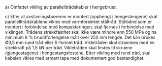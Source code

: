 a) Omfatter vikling av parallelltrådskabler i hengebruer.

c) Etter at avstivningsbæreren er montert (opphengt i hengestengene) skal parallelltrådskablene vikles med varmforsinket ståltråd. Stålbånd som er montert i forbindelse med kompakteringen, skal fjernes i forbindelse med viklingen. Trådens strekkfasthet skal ikke være mindre enn 550 MPa og ha minimum 8 % bruddforlengelse målt over 250 mm lengde. Det kan brukes Ø3,5 mm rund tråd eller S-formet tråd. Vikletråden skal strammes med en strekkraft på 1,5 kN per tråd. Vikletråden skal festes til skruene (gjengestagene) i hengestangsfestene. Etter vikling med rund tråd, skal kabelen vikles med armert tape med dokumentert god bestandighet.

